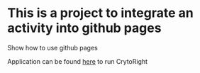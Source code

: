 # This is a project to integrate an activity into github pages


Show how to use github pages

Application can be found [here](cryptoright-frontend/index.html) to run CrytoRight

